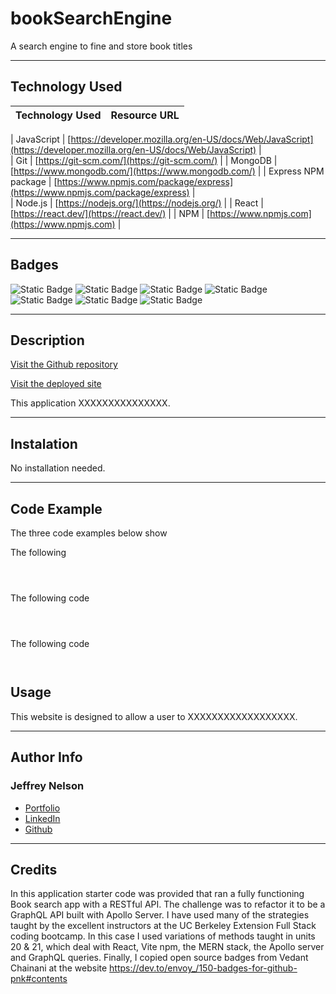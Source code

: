 # bookSearchEngine

A search engine to fine and store book titles

---

## Technology Used 

| Technology Used         | Resource URL           | 
| ------------- |:-------------:| 

| JavaScript     | [https://developer.mozilla.org/en-US/docs/Web/JavaScript](https://developer.mozilla.org/en-US/docs/Web/JavaScript)      |   
| Git            |         [https://git-scm.com/](https://git-scm.com/)     |
| MongoDB | [https://www.mongodb.com/](https://www.mongodb.com/)   | 
| Express NPM package | [https://www.npmjs.com/package/express](https://www.npmjs.com/package/express) |   
| Node.js | [https://nodejs.org/](https://nodejs.org/)     |
| React | [https://react.dev/](https://react.dev/)   |
| NPM | [https://www.npmjs.com](https://www.npmjs.com)   |

---

## Badges
![Static Badge](https://img.shields.io/badge/React-20232A?style=for-the-badge&logo=react&logoColor=61DAFB)
![Static Badge](https://img.shields.io/badge/HTML5-E34F26?style=for-the-badge&logo=html5&logoColor=white)
![Static Badge](https://img.shields.io/badge/CSS3-1572B6?style=for-the-badge&logo=css3&logoColor=white)
![Static Badge](https://img.shields.io/badge/JavaScript-323330?style=for-the-badge&logo=javascript&logoColor=F7DF1E)
![Static Badge](https://img.shields.io/badge/Node.js-43853D?style=for-the-badge&logo=node.js&logoColor=white)
![Static Badge](https://img.shields.io/badge/Express.js-404D59?style=for-the-badge)
![Static Badge](https://img.shields.io/badge/MongoDB-4EA94B?style=for-the-badge&logo=mongodb&logoColor=white)

---

## Description

[Visit the Github repository](https://github.com/Jeffreydne/bookSearchEngine)

[Visit the deployed site](XXXXXXXXXXX)

This application XXXXXXXXXXXXXXX. 

---

## Instalation

No installation needed. 

---

## Code Example

The three code examples below show 

The following 

```JS
   
    
```
The following code 
```JS

  

```
The following code 

```JS
 

```



## Usage

This website is designed to allow a user to XXXXXXXXXXXXXXXXXX.

---

## Author Info

### Jeffrey Nelson


* [Portfolio](https://jeffreydne.github.io/Jeff-Nelson-Portfolio/)
* [LinkedIn](https://www.linkedin.com/in/jeffrey-nelson13/)
* [Github](https://github.com/Jeffreydne)

---
## Credits

  In this application starter code was provided that ran a fully functioning Book search app with a RESTful API. The challenge was to refactor it to be a GraphQL API built with Apollo Server. I have used many of the strategies taught by the excellent instructors at the UC Berkeley Extension Full Stack coding bootcamp. In this case I used variations of methods taught in units 20 & 21, which deal with React, Vite npm, the MERN stack, the Apollo server and GraphQL queries.  Finally, I copied open source badges from Vedant Chainani at the website https://dev.to/envoy_/150-badges-for-github-pnk#contents 